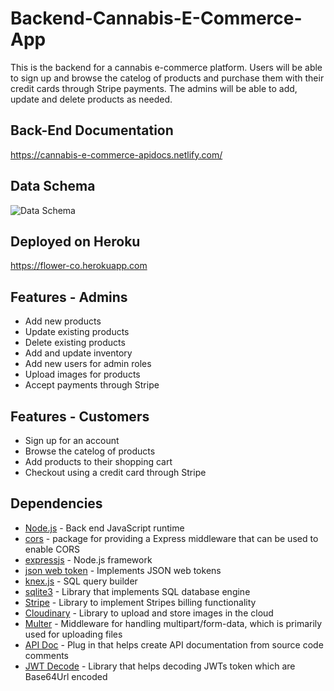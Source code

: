 # Backend-Cannabis-E-Commerce-App

This is the backend for a cannabis e-commerce platform. Users will be able to sign up and browse the catelog of products and purchase them with their credit cards through Stripe payments. The admins will be able to add, update and delete products as needed. 

## Back-End Documentation 

https://cannabis-e-commerce-apidocs.netlify.com/

## Data Schema

![Data Schema](https://raw.githubusercontent.com/tommaay/backend-cannabis-e-commerce-app/blob/master/public/images/data-structure.png)

## Deployed on Heroku

https://flower-co.herokuapp.com

## Features - Admins

- Add new products
- Update existing products
- Delete existing products
- Add and update inventory
- Add new users for admin roles
- Upload images for products
- Accept payments through Stripe

## Features - Customers

- Sign up for an account
- Browse the catelog of products
- Add products to their shopping cart
- Checkout using a credit card through Stripe

## Dependencies

- [Node.js](https://nodejs.org/) - Back end JavaScript runtime
- [cors](https://www.npmjs.com/package/cors) - package for providing a Express middleware that can be used to enable CORS
- [expressjs](https://expressjs.com/) - Node.js framework
- [json web token](https://www.npmjs.com/package/jsonwebtoken) - Implements JSON web tokens
- [knex.js](https://knexjs.org/) - SQL query builder
- [sqlite3](https://www.sqlite.org/index.html) - Library that implements SQL database engine
- [Stripe](https://stripe.com/docs) - Library to implement Stripes billing functionality
- [Cloudinary](https://www.npmjs.com/package/cloudinary) - Library to upload and store images in the cloud
- [Multer](https://www.npmjs.com/package/multer) - Middleware for handling multipart/form-data, which is primarily used for uploading files
- [API Doc](https://www.npmjs.com/package/apidoc) - Plug in that helps create API documentation from source code comments
- [JWT Decode](https://www.npmjs.com/package/jwt-decode) - Library that helps decoding JWTs token which are Base64Url encoded
